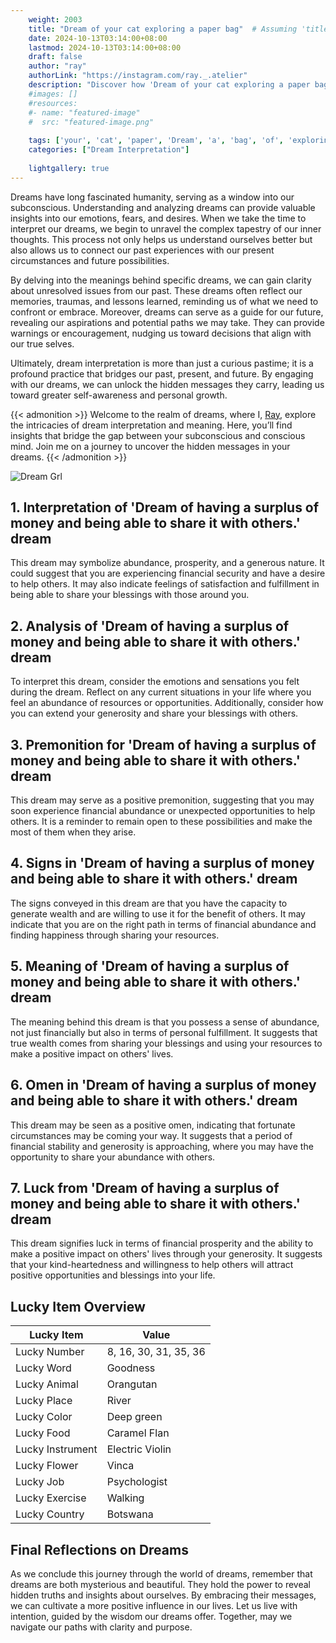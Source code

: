 ```yaml
---
    weight: 2003
    title: "Dream of your cat exploring a paper bag"  # Assuming 'title' column exists
    date: 2024-10-13T03:14:00+08:00
    lastmod: 2024-10-13T03:14:00+08:00
    draft: false
    author: "ray"
    authorLink: "https://instagram.com/ray._.atelier"
    description: "Discover how 'Dream of your cat exploring a paper bag' can interpret your future and uncover its significant meanings in your life."
    #images: []
    #resources:
    #- name: "featured-image"
    #  src: "featured-image.png"
    
    tags: ['your', 'cat', 'paper', 'Dream', 'a', 'bag', 'of', 'exploring']
    categories: ["Dream Interpretation"]
    
    lightgallery: true
---
```

    
Dreams have long fascinated humanity, serving as a window into our subconscious. Understanding and analyzing dreams can provide valuable insights into our emotions, fears, and desires. When we take the time to interpret our dreams, we begin to unravel the complex tapestry of our inner thoughts. This process not only helps us understand ourselves better but also allows us to connect our past experiences with our present circumstances and future possibilities.

By delving into the meanings behind specific dreams, we can gain clarity about unresolved issues from our past. These dreams often reflect our memories, traumas, and lessons learned, reminding us of what we need to confront or embrace. Moreover, dreams can serve as a guide for our future, revealing our aspirations and potential paths we may take. They can provide warnings or encouragement, nudging us toward decisions that align with our true selves.

Ultimately, dream interpretation is more than just a curious pastime; it is a profound practice that bridges our past, present, and future. By engaging with our dreams, we can unlock the hidden messages they carry, leading us toward greater self-awareness and personal growth.

{{< admonition >}}
Welcome to the realm of dreams, where I, [Ray](https://instagram.com/ray._.atelier), explore the intricacies of dream interpretation and meaning. Here, you’ll find insights that bridge the gap between your subconscious and conscious mind. Join me on a journey to uncover the hidden messages in your dreams.
{{< /admonition >}}

![Dream Grl](https://cdn.pixabay.com/photo/2017/11/02/03/35/gothic-2910057_1280.jpg "Dream Grl")

## 1. Interpretation of 'Dream of having a surplus of money and being able to share it with others.' dream
 This dream may symbolize abundance, prosperity, and a generous nature. It could suggest that you are experiencing financial security and have a desire to help others. It may also indicate feelings of satisfaction and fulfillment in being able to share your blessings with those around you.

## 2. Analysis of 'Dream of having a surplus of money and being able to share it with others.' dream
 To interpret this dream, consider the emotions and sensations you felt during the dream. Reflect on any current situations in your life where you feel an abundance of resources or opportunities. Additionally, consider how you can extend your generosity and share your blessings with others.

## 3. Premonition for 'Dream of having a surplus of money and being able to share it with others.' dream
 This dream may serve as a positive premonition, suggesting that you may soon experience financial abundance or unexpected opportunities to help others. It is a reminder to remain open to these possibilities and make the most of them when they arise.

## 4. Signs in 'Dream of having a surplus of money and being able to share it with others.' dream
 The signs conveyed in this dream are that you have the capacity to generate wealth and are willing to use it for the benefit of others. It may indicate that you are on the right path in terms of financial abundance and finding happiness through sharing your resources.

## 5. Meaning of 'Dream of having a surplus of money and being able to share it with others.' dream
 The meaning behind this dream is that you possess a sense of abundance, not just financially but also in terms of personal fulfillment. It suggests that true wealth comes from sharing your blessings and using your resources to make a positive impact on others' lives.

## 6. Omen in 'Dream of having a surplus of money and being able to share it with others.' dream
 This dream may be seen as a positive omen, indicating that fortunate circumstances may be coming your way. It suggests that a period of financial stability and generosity is approaching, where you may have the opportunity to share your abundance with others.

## 7. Luck from 'Dream of having a surplus of money and being able to share it with others.' dream
 This dream signifies luck in terms of financial prosperity and the ability to make a positive impact on others' lives through your generosity. It suggests that your kind-heartedness and willingness to help others will attract positive opportunities and blessings into your life.

## Lucky Item Overview
| Lucky Item          | Value              |
|---------------|--------------------|
| Lucky Number        | 8, 16, 30, 31, 35, 36  |
| Lucky Word          | Goodness |
| Lucky Animal        | Orangutan |
| Lucky Place         | River     |
| Lucky Color         | Deep green     |
| Lucky Food          | Caramel Flan      |
| Lucky Instrument    | Electric Violin |
| Lucky Flower        | Vinca    |
| Lucky Job           | Psychologist       |
| Lucky Exercise      | Walking  |
| Lucky Country       | Botswana    |


##  Final Reflections on Dreams

As we conclude this journey through the world of dreams, remember that dreams are both mysterious and beautiful. They hold the power to reveal hidden truths and insights about ourselves. By embracing their messages, we can cultivate a more positive influence in our lives. Let us live with intention, guided by the wisdom our dreams offer. Together, may we navigate our paths with clarity and purpose.
